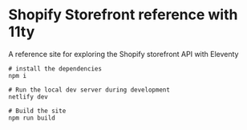 # Shopify Storefront reference with 11ty

A reference site for exploring the Shopify storefront API with Eleventy

```
# install the dependencies
npm i

# Run the local dev server during development
netlify dev

# Build the site
npm run build
```